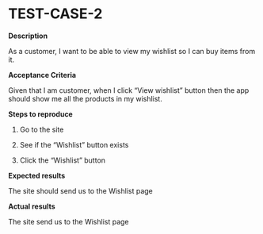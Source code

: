 # TEST-CASE-2

**Description**

As a customer, I want to be able to view my wishlist so I can buy items from it.

**Acceptance Criteria**

Given that I am customer, when I click “View wishlist” button then the app should show me all the products in my wishlist.

**Steps to reproduce**

1. Go to the site

2. See if the “Wishlist” button exists

3. Click the “Wishlist” button

**Expected results**

The site should send us to the Wishlist page

**Actual results**

The site send us to the Wishlist page
